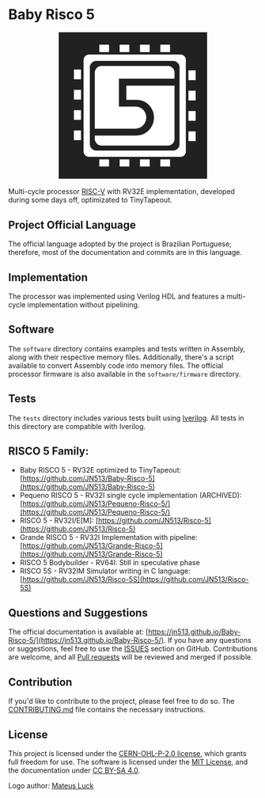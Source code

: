 # Baby Risco 5

<p align="center">
<img src="docs/imgs/risco5.jpeg" alt="Processor logo" width="300px">
</p>

Multi-cycle processor [RISC-V](https://riscv.org/) with RV32E implementation, developed during some days off, optimizated to TinyTapeout.

## Project Official Language

The official language adopted by the project is Brazilian Portuguese; therefore, most of the documentation and commits are in this language.

## Implementation

The processor was implemented using Verilog HDL and features a multi-cycle implementation without pipelining.

## Software

The `software` directory contains examples and tests written in Assembly, along with their respective memory files. Additionally, there's a script available to convert Assembly code into memory files. The official processor firmware is also available in the `software/firmware` directory.

## Tests

The `tests` directory includes various tests built using [Iverilog](https://steveicarus.github.io/iverilog/). All tests in this directory are compatible with Iverilog.

## RISCO 5 Family:

- Baby RISCO 5 - RV32E optimized to TinyTapeout: [https://github.com/JN513/Baby-Risco-5](https://github.com/JN513/Baby-Risco-5)
- Pequeno RISCO 5 - RV32I single cycle implementation (ARCHIVED): [https://github.com/JN513/Pequeno-Risco-5/](https://github.com/JN513/Pequeno-Risco-5/)
- RISCO 5 - RV32I/E[M]: [https://github.com/JN513/Risco-5](https://github.com/JN513/Risco-5)
- Grande RISCO 5 - RV32I Implementation with pipeline: [https://github.com/JN513/Grande-Risco-5](https://github.com/JN513/Grande-Risco-5)
- RISCO 5 Bodybuilder - RV64I: Still in speculative phase
- RISCO 5S - RV32IM Simulator writing in C language: [https://github.com/JN513/Risco-5S](https://github.com/JN513/Risco-5S)

## Questions and Suggestions

The official documentation is available at: [https://jn513.github.io/Baby-Risco-5/](https://jn513.github.io/Baby-Risco-5/). If you have any questions or suggestions, feel free to use the [ISSUES](https://github.com/JN513/Baby-Risco-5/issues) section on GitHub. Contributions are welcome, and all [Pull requests](https://github.com/JN513/Baby-Risco-5/pulls) will be reviewed and merged if possible.

## Contribution

If you'd like to contribute to the project, please feel free to do so. The [CONTRIBUTING.md](https://github.com/JN513/Baby-Risco-5/blob/main/CONTRIBUTING.md) file contains the necessary instructions.

## License

This project is licensed under the [CERN-OHL-P-2.0 license](https://github.com/JN513/Baby-Risco-5/blob/main/LICENSE), which grants full freedom for use. The software is licensed under the [MIT License](https://github.com/JN513/Baby-Risco-5/blob/main/LICENSE-MIT), and the documentation under [CC BY-SA 4.0](https://github.com/JN513/Baby-Risco-5/blob/main/LICENSE-CC).

Logo author: [Mateus Luck](https://www.instagram.com/mateusluck/)
